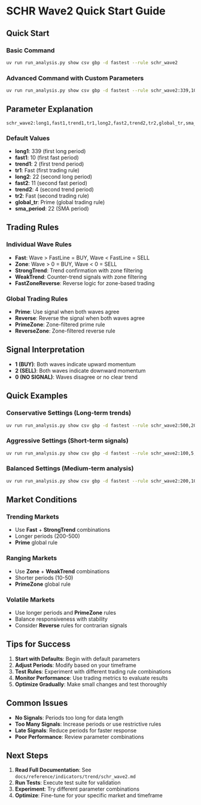 # SCHR Wave2 Quick Start Guide

## Quick Start

### Basic Command
```bash
uv run run_analysis.py show csv gbp -d fastest --rule schr_wave2
```

### Advanced Command with Custom Parameters
```bash
uv run run_analysis.py show csv gbp -d fastest --rule schr_wave2:339,10,2,Fast,22,11,4,Fast,Prime,22
```

## Parameter Explanation

```
schr_wave2:long1,fast1,trend1,tr1,long2,fast2,trend2,tr2,global_tr,sma_period
```

### Default Values
- **long1**: 339 (first long period)
- **fast1**: 10 (first fast period)
- **trend1**: 2 (first trend period)
- **tr1**: Fast (first trading rule)
- **long2**: 22 (second long period)
- **fast2**: 11 (second fast period)
- **trend2**: 4 (second trend period)
- **tr2**: Fast (second trading rule)
- **global_tr**: Prime (global trading rule)
- **sma_period**: 22 (SMA period)

## Trading Rules

### Individual Wave Rules
- **Fast**: Wave > FastLine = BUY, Wave < FastLine = SELL
- **Zone**: Wave > 0 = BUY, Wave < 0 = SELL
- **StrongTrend**: Trend confirmation with zone filtering
- **WeakTrend**: Counter-trend signals with zone filtering
- **FastZoneReverse**: Reverse logic for zone-based trading

### Global Trading Rules
- **Prime**: Use signal when both waves agree
- **Reverse**: Reverse the signal when both waves agree
- **PrimeZone**: Zone-filtered prime rule
- **ReverseZone**: Zone-filtered reverse rule

## Signal Interpretation

- **1 (BUY)**: Both waves indicate upward momentum
- **2 (SELL)**: Both waves indicate downward momentum
- **0 (NO SIGNAL)**: Waves disagree or no clear trend

## Quick Examples

### Conservative Settings (Long-term trends)
```bash
uv run run_analysis.py show csv gbp -d fastest --rule schr_wave2:500,20,5,StrongTrend,50,15,8,Zone,Prime,30
```

### Aggressive Settings (Short-term signals)
```bash
uv run run_analysis.py show csv gbp -d fastest --rule schr_wave2:100,5,2,Fast,15,8,3,Fast,Prime,10
```

### Balanced Settings (Medium-term analysis)
```bash
uv run run_analysis.py show csv gbp -d fastest --rule schr_wave2:200,10,3,Fast,25,12,5,Zone,PrimeZone,20
```

## Market Conditions

### Trending Markets
- Use **Fast** + **StrongTrend** combinations
- Longer periods (200-500)
- **Prime** global rule

### Ranging Markets
- Use **Zone** + **WeakTrend** combinations
- Shorter periods (10-50)
- **PrimeZone** global rule

### Volatile Markets
- Use longer periods and **PrimeZone** rules
- Balance responsiveness with stability
- Consider **Reverse** rules for contrarian signals

## Tips for Success

1. **Start with Defaults**: Begin with default parameters
2. **Adjust Periods**: Modify based on your timeframe
3. **Test Rules**: Experiment with different trading rule combinations
4. **Monitor Performance**: Use trading metrics to evaluate results
5. **Optimize Gradually**: Make small changes and test thoroughly

## Common Issues

- **No Signals**: Periods too long for data length
- **Too Many Signals**: Increase periods or use restrictive rules
- **Late Signals**: Reduce periods for faster response
- **Poor Performance**: Review parameter combinations

## Next Steps

1. **Read Full Documentation**: See `docs/reference/indicators/trend/schr_wave2.md`
2. **Run Tests**: Execute test suite for validation
3. **Experiment**: Try different parameter combinations
4. **Optimize**: Fine-tune for your specific market and timeframe
